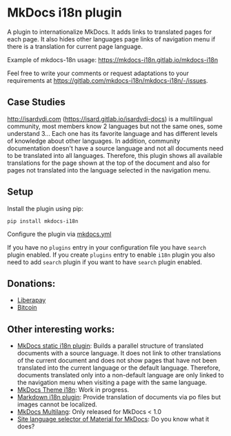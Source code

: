 # MkDocs i18n plugin

A plugin to internationalize MkDocs. It adds links to translated pages for each page. It also hides other languages page links of navigation menu if there is a translation for current page language.

Example of mkdocs-18n usage: <https://mkdocs-i18n.gitlab.io/mkdocs-i18n>

Feel free to write your comments or request adaptations to your requirements at <https://gitlab.com/mkdocs-i18n/mkdocs-i18n/-/issues>.

## Case Studies

<http://isardvdi.com> (<https://isard.gitlab.io/isardvdi-docs>) is a multilingual community, most members know 2 languages but not the same ones, some understand 3... Each one has its favorite language and has different levels of knowledge about other languages. In addition, community documentation doesn't have a source language and not all documents need to be translated into all languages. Therefore, this plugin shows all available translations for the page shown at the top of the document and also for pages not translated into the language selected in the navigation menu.

## Setup

Install the plugin using pip:

`pip install mkdocs-i18n`

Configure the plugin via [mkdocs.yml](https://gitlab.com/mkdocs-i18n/mkdocs-i18n/-/blob/main/mkdocs.yml)

If you have no `plugins` entry in your configuration file you have `search` plugin enabled. If you create `plugins` entry to enable `i18n` plugin you also need to add `search` plugin if you want to have `search` plugin enabled.

## Donations:

- [Liberapay](https://liberapay.com/mkdocs-i18n/donate)
- [Bitcoin](bitcoin:15QqofyoWxDSZU9VbXwVZKFxAVdmpkE5uH?message=mkdocs-i18n)

## Other interesting works:

- [MkDocs static i18n plugin](https://github.com/ultrabug/mkdocs-static-i18n): Builds a parallel structure of translated documents with a source language. It does not link to other translations of the current document and does not show pages that have not been translated into the current language or the default language. Therefore, documents translated only into a non-default language are only linked to the navigation menu when visiting a page with the same language.
- [MkDocs Theme i18n](https://github.com/mkdocs/mkdocs/pull/2299): Work in progress.
- [Markdown i18n plugin](https://github.com/gisce/markdown-i18n): Provide translation of documents via po files but images cannot be localized.
- [MkDocs Multilang](https://pypi.org/project/mkdocs-multilang/): Only released for MkDocs < 1.0
- [Site language selector of Material for MkDocs](https://squidfunk.github.io/mkdocs-material/setup/changing-the-language/#site-language-selector): Do you know what it does?
